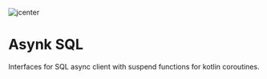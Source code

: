 ![jcenter](https://img.shields.io/badge/_jcenter_-0.0.0.4-6688ff.png?style=flat)
# Asynk SQL
Interfaces for SQL async client with suspend functions for kotlin coroutines.                                                                                             